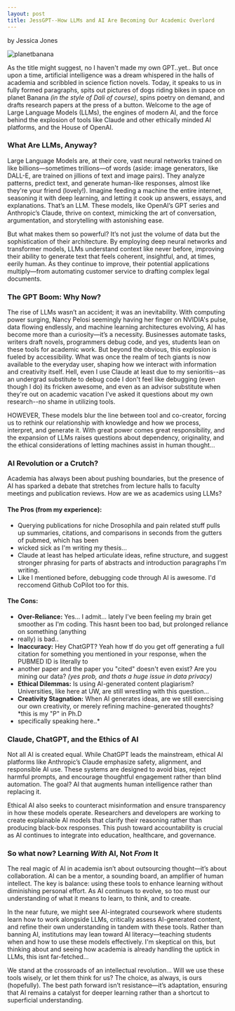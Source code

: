 ```yaml
---
layout: post
title: JessGPT--How LLMs and AI Are Becoming Our Academic Overlord
---
```

by Jessica Jones

![planetbanana](https://github.com/user-attachments/assets/5364408e-9fa4-4bc1-9844-eeffe5ad18ae)

As the title might suggest, no I haven't made my own GPT..yet.. But once upon a time, artificial intelligence was a dream whispered in the halls of academia and scribbled
in science fiction novels. Today, it speaks to us in fully formed paragraphs, spits out pictures of dogs riding bikes in space on planet Banana *(in the style of Dali of
course)*, spins poetry on demand, and drafts research papers at the press of a button. Welcome to the age of Large Language Models (LLMs), the engines of modern AI, and the
force behind the explosion of tools like Claude and other ethically minded AI platforms, and the House of OpenAI.

### **What Are LLMs, Anyway?**
Large Language Models are, at their core, vast neural networks trained on like billions—sometimes trillions—of words (aside: image generators, like DALL-E, are trained on
jillions of text and image pairs).  They analyze patterns, predict text, and generate human-like responses, almost like they're your friend (lovely!). Imagine feeding a
machine the entire internet, seasoning it with deep learning, and letting it cook up answers, essays, and explanations. That’s an LLM. These models, like OpenAI’s GPT
series and Anthropic’s Claude, thrive on context, mimicking the art of conversation, argumentation, and storytelling with astonishing ease.

But what makes them so powerful? It’s not just the volume of data but the sophistication of their architecture. By employing deep neural networks and transformer models,
LLMs understand context like never before, improving their ability to generate text that feels coherent, insightful, and, at times, eerily human. As they continue to
improve, their potential applications multiply—from automating customer service to drafting complex legal documents.

### **The GPT Boom: Why Now?**
The rise of LLMs wasn’t an accident; it was an inevitability. With computing power surging, Nancy Pelosi seemingly having her finger on NVIDIA's pulse, data flowing
endlessly, and machine learning architectures evolving, AI has become more than a curiosity—it’s a necessity. Businesses automate tasks, writers draft novels, programmers
debug code, and yes, students lean on these tools for academic work. But beyond the obvious, this explosion is fueled by accessibility. What was once the realm of tech
giants is now available to the everyday user, shaping how we interact with information and creativity itself. Hell, even I use Claude at least due to my senioritis--as an
undergrad substitute to debug code I don't feel like debugging (even though I do) its fricken awesome, and even as an advisor substitute when they're out on academic
vacation I've asked it questions about my own research--no shame in utilizing tools.

HOWEVER, These models blur the line between tool and co-creator, forcing us to rethink our relationship with knowledge and how we process, interpret, and generate it. With
great power comes great responsibility, and the expansion of LLMs raises questions about dependency, originality, and the ethical considerations of letting machines assist
in human thought... 

### **AI Revolution or a Crutch?**
Academia has always been about pushing boundaries, but the presence of AI has sparked a debate that stretches from lecture halls to faculty meetings and publication
reviews. How are we as academics using LLMs?

#### **The Pros (from my experience):**
- Querying publications for niche Drosophila and pain related stuff pulls up summaries, citations, and comparisons in seconds from the gutters of pubmed, which has been
- wicked sick as I'm writing my thesis...
- Claude at least has helped articulate ideas, refine structure, and suggest stronger phrasing for parts of abstracts and introduction paragraphs I'm writing.
- Like I mentioned before, debugging code through AI is awesome. I'd reccomend Github CoPilot too for this.

#### **The Cons:**
- **Over-Reliance:** Yes... I admit... lately I've been feeling my brain get smoother as I'm coding. This hasnt been too bad, but prolonged reliance on something (anything
- really) is bad..
- **Inaccuracy:** Hey ChatGPT? Yeah how tf do you get off generating a full citation for something you mentioned in your response, when the PUBMED ID is literally to
- another paper and the paper you "cited" doesn't even exist? Are you mining our data? *(yes prob, and thats a huge issue in data privacy)*
- **Ethical Dilemmas:** Is using AI-generated content plagiarism? Universities, like here at UW, are still wrestling with this question...
- **Creativity Stagnation:** When AI generates ideas, are we still exercising our own creativity, or merely refining machine-generated thoughts? *this is my "P" in Ph.D
- specifically speaking here..*

### **Claude, ChatGPT, and the Ethics of AI**
Not all AI is created equal. While ChatGPT leads the mainstream, ethical AI platforms like Anthropic’s Claude emphasize safety, alignment, and responsible AI use. These
systems are designed to avoid bias, reject harmful prompts, and encourage thoughtful engagement rather than blind automation. The goal? AI that augments human intelligence
rather than replacing it.

Ethical AI also seeks to counteract misinformation and ensure transparency in how these models operate. Researchers and developers are working to create explainable AI
models that clarify their reasoning rather than producing black-box responses. This push toward accountability is crucial as AI continues to integrate into education,
healthcare, and governance.

### **So what now? Learning *With* AI, Not *From* It**
The real magic of AI in academia isn’t about outsourcing thought—it’s about collaboration. AI can be a mentor, a sounding board, an amplifier of human intellect. The key is
balance: using these tools to enhance learning without diminishing personal effort. As AI continues to evolve, so too must our understanding of what it means to learn, to
think, and to create.

In the near future, we might see AI-integrated coursework where students learn how to work alongside LLMs, critically assess AI-generated content, and refine their own
understanding in tandem with these tools. Rather than banning AI, institutions may lean toward AI literacy—teaching students when and how to use these models effectively.
I'm skeptical on this, but thinking about and seeing how academia is already handling the uptick in LLMs, this isnt far-fetched...

We stand at the crossroads of an intellectual revolution... Will we use these tools wisely, or let them think for us? The choice, as always, is ours (hopefully). The best
path forward isn’t resistance—it’s adaptation, ensuring that AI remains a catalyst for deeper learning rather than a shortcut to superficial understanding.
